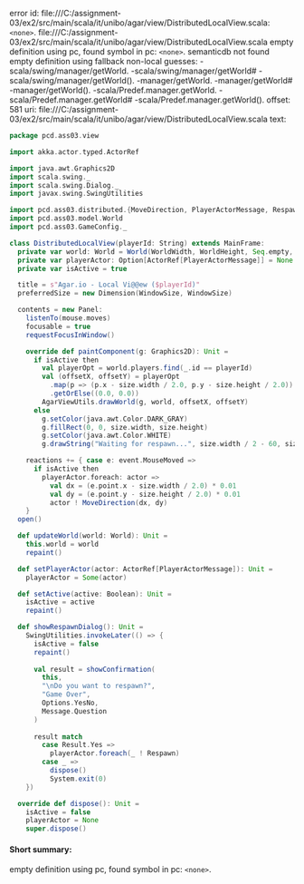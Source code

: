 error id: file:///C:/assignment-03/ex2/src/main/scala/it/unibo/agar/view/DistributedLocalView.scala:`<none>`.
file:///C:/assignment-03/ex2/src/main/scala/it/unibo/agar/view/DistributedLocalView.scala
empty definition using pc, found symbol in pc: `<none>`.
semanticdb not found
empty definition using fallback
non-local guesses:
	 -scala/swing/manager/getWorld.
	 -scala/swing/manager/getWorld#
	 -scala/swing/manager/getWorld().
	 -manager/getWorld.
	 -manager/getWorld#
	 -manager/getWorld().
	 -scala/Predef.manager.getWorld.
	 -scala/Predef.manager.getWorld#
	 -scala/Predef.manager.getWorld().
offset: 581
uri: file:///C:/assignment-03/ex2/src/main/scala/it/unibo/agar/view/DistributedLocalView.scala
text:
```scala
package pcd.ass03.view

import akka.actor.typed.ActorRef

import java.awt.Graphics2D
import scala.swing._
import scala.swing.Dialog._
import javax.swing.SwingUtilities

import pcd.ass03.distributed.{MoveDirection, PlayerActorMessage, Respawn}
import pcd.ass03.model.World
import pcd.ass03.GameConfig._

class DistributedLocalView(playerId: String) extends MainFrame:
  private var world: World = World(WorldWidth, WorldHeight, Seq.empty, Seq.empty)
  private var playerActor: Option[ActorRef[PlayerActorMessage]] = None
  private var isActive = true

  title = s"Agar.io - Local Vi@@ew ($playerId)"
  preferredSize = new Dimension(WindowSize, WindowSize)

  contents = new Panel:
    listenTo(mouse.moves)
    focusable = true
    requestFocusInWindow()

    override def paintComponent(g: Graphics2D): Unit =
      if isActive then
        val playerOpt = world.players.find(_.id == playerId)
        val (offsetX, offsetY) = playerOpt
          .map(p => (p.x - size.width / 2.0, p.y - size.height / 2.0))
          .getOrElse((0.0, 0.0))
        AgarViewUtils.drawWorld(g, world, offsetX, offsetY)
      else
        g.setColor(java.awt.Color.DARK_GRAY)
        g.fillRect(0, 0, size.width, size.height)
        g.setColor(java.awt.Color.WHITE)
        g.drawString("Waiting for respawn...", size.width / 2 - 60, size.height / 2)

    reactions += { case e: event.MouseMoved =>
      if isActive then
        playerActor.foreach: actor =>
          val dx = (e.point.x - size.width / 2.0) * 0.01
          val dy = (e.point.y - size.height / 2.0) * 0.01
          actor ! MoveDirection(dx, dy)
    }
  open()

  def updateWorld(world: World): Unit =
    this.world = world
    repaint()

  def setPlayerActor(actor: ActorRef[PlayerActorMessage]): Unit =
    playerActor = Some(actor)

  def setActive(active: Boolean): Unit =
    isActive = active
    repaint()

  def showRespawnDialog(): Unit =
    SwingUtilities.invokeLater(() => {
      isActive = false
      repaint()
      
      val result = showConfirmation(
        this,
        "\nDo you want to respawn?",
        "Game Over",
        Options.YesNo,
        Message.Question
      )
      
      result match
        case Result.Yes =>
          playerActor.foreach(_ ! Respawn)
        case _ =>
          dispose()
          System.exit(0)
    })

  override def dispose(): Unit =
    isActive = false
    playerActor = None
    super.dispose()
```


#### Short summary: 

empty definition using pc, found symbol in pc: `<none>`.